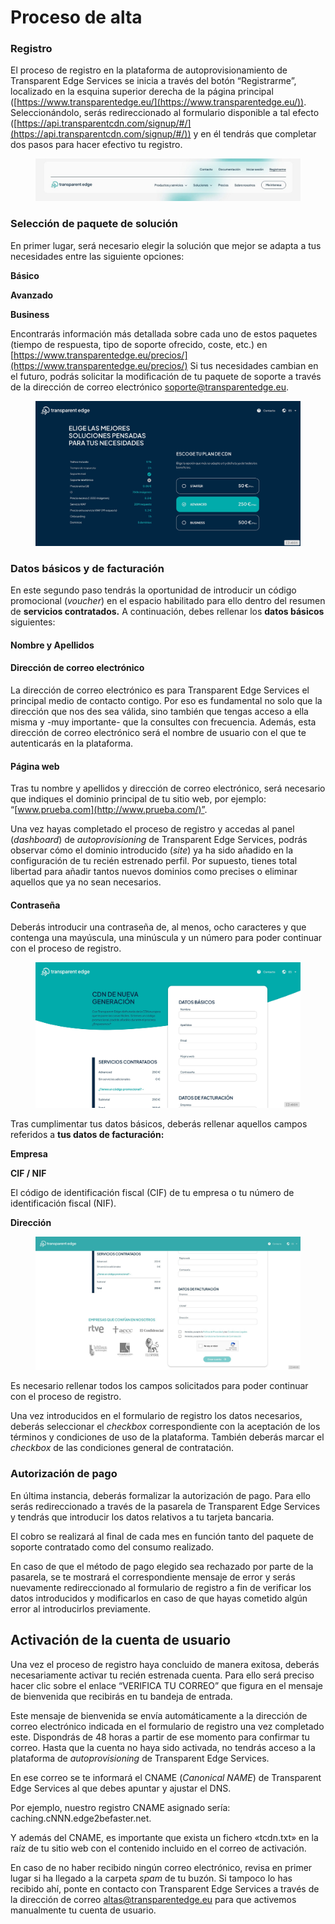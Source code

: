 # Proceso de alta

### Registro

El proceso de registro en la plataforma de autoprovisionamiento de Transparent Edge Services se inicia a través del botón “Registrarme”, localizado en la esquina superior derecha de la página principal ([https://www.transparentedge.eu/](https://www.transparentedge.eu/)). Seleccionándolo, serás redireccionado al formulario disponible a tal efecto ([https://api.transparentcdn.com/signup/#/](https://api.transparentcdn.com/signup/#/)) y en él tendrás que completar dos pasos para hacer efectivo tu registro.

<figure><img src=".gitbook/assets/alta-1.jpg" alt=""><figcaption></figcaption></figure>

### Selección de paquete de solución

En primer lugar, será necesario elegir la solución que mejor se adapta a tus necesidades entre las siguiente opciones:

**Básico**

**Avanzado**

**Business**

Encontrarás información más detallada sobre cada uno de estos paquetes (tiempo de respuesta, tipo de soporte ofrecido, coste, etc.) en [https://www.transparentedge.eu/precios/](https://www.transparentedge.eu/precios/) Si tus necesidades cambian en el futuro, podrás solicitar la modificación de tu paquete de soporte a través de la dirección de correo electrónico [soporte@transparentedge.eu](mailto:soporte@transparentedge.eu).

<figure><img src=".gitbook/assets/alta-2.jpg" alt=""><figcaption></figcaption></figure>

### Datos básicos y de facturación

En este segundo paso tendrás la oportunidad de introducir un código promocional (_voucher_) en el espacio habilitado para ello dentro del resumen de **servicios contratados.** A continuación, debes rellenar los **datos básicos** siguientes:

#### Nombre y Apellidos

#### Dirección de correo electrónico

La dirección de correo electrónico es para Transparent Edge Services el principal medio de contacto contigo. Por eso es fundamental no solo que la dirección que nos des sea válida, sino también que tengas acceso a ella misma y -muy importante- que la consultes con frecuencia. Además, esta dirección de correo electrónico será el nombre de usuario con el que te autenticarás en la plataforma.

#### Página web

Tras tu nombre y apellidos y dirección de correo electrónico, será necesario que indiques el dominio principal de tu sitio web, por ejemplo: “[www.prueba.com](http://www.prueba.com/)”.

Una vez hayas completado el proceso de registro y accedas al panel (_dashboard_) de _autoprovisioning_ de Transparent Edge Services, podrás observar cómo el dominio introducido (_site_) ya ha sido añadido en la configuración de tu recién estrenado perfil. Por supuesto, tienes total libertad para añadir tantos nuevos dominios como precises o eliminar aquellos que ya no sean necesarios.

#### Contraseña

Deberás introducir una contraseña de, al menos, ocho caracteres y que contenga una mayúscula, una minúscula y un número para poder continuar con el proceso de registro.

<figure><img src=".gitbook/assets/image (1).png" alt=""><figcaption></figcaption></figure>

Tras cumplimentar tus datos básicos, deberás rellenar aquellos campos referidos a **tus datos de facturación:**

**Empresa**

**CIF / NIF**

El código de identificación fiscal (CIF) de tu empresa o tu número de identificación fiscal (NIF).

**Dirección**

<figure><img src=".gitbook/assets/image (7).png" alt=""><figcaption></figcaption></figure>

Es necesario rellenar todos los campos solicitados para poder continuar con el proceso de registro.

Una vez introducidos en el formulario de registro los datos necesarios, deberás seleccionar el _checkbox_ correspondiente con la aceptación de los términos y condiciones de uso de la plataforma. También deberás marcar el _checkbox_ de las condiciones general de contratación.

### Autorización de pago

En última instancia, deberás formalizar la autorización de pago. Para ello serás redireccionado a través de la pasarela de Transparent Edge Services y tendrás que introducir los datos relativos a tu tarjeta bancaria.

El cobro se realizará al final de cada mes en función tanto del paquete de soporte contratado como del consumo realizado.

En caso de que el método de pago elegido sea rechazado por parte de la pasarela, se te mostrará el correspondiente mensaje de error y serás nuevamente redireccionado al formulario de registro a fin de verificar los datos introducidos y modificarlos en caso de que hayas cometido algún error al introducirlos previamente.

## Activación de la cuenta de usuario

Una vez el proceso de registro haya concluido de manera exitosa, deberás necesariamente activar tu recién estrenada cuenta. Para ello será preciso hacer clic sobre el enlace “VERIFICA TU CORREO” que figura en el mensaje de bienvenida que recibirás en tu bandeja de entrada.

Este mensaje de bienvenida se envía automáticamente a la dirección de correo electrónico indicada en el formulario de registro una vez completado este. Dispondrás de 48 horas a partir de ese momento para confirmar tu correo. Hasta que la cuenta no haya sido activada, no tendrás acceso a la plataforma de _autoprovisioning_ de Transparent Edge Services.

En ese correo se te informará el CNAME (_Canonical NAME_) de Transparent Edge Services al que debes apuntar y ajustar el DNS.

Por ejemplo, nuestro registro CNAME asignado sería: caching.cNNN.edge2befaster.net.

Y además del CNAME, es importante que exista un fichero «tcdn.txt» en la raíz de tu sitio web con el contenido incluido en el correo de activación.&#x20;

En caso de no haber recibido ningún correo electrónico, revisa en primer lugar si ha llegado a la carpeta _spam_ de tu buzón. Si tampoco lo has recibido ahí, ponte en contacto con Transparent Edge Services a través de la dirección de correo altas@transparentedge.eu para que activemos manualmente tu cuenta de usuario.
